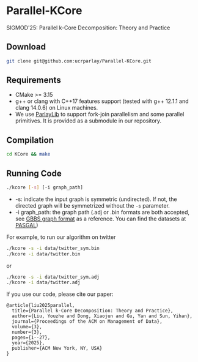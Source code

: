 # Parallel-KCore
SIGMOD'25: Parallel k-Core Decomposition: Theory and Practice

## Download
```bash
git clone git@github.com:ucrparlay/Parallel-KCore.git
```

## Requirements
+ CMake >= 3.15 
+ g++ or clang with C++17 features support (tested with g++ 12.1.1 and clang 14.0.6) on Linux machines.
+ We use [ParlayLib](https://github.com/cmuparlay/parlaylib) to support fork-join parallelism and some parallel primitives. It is provided as a submodule in our repository. 


## Compilation
```bash
cd KCore && make
```

## Running Code
```bash
./kcore [-s] [-i graph_path]
```

+ -s: indicate the input graph is symmetric (undirected). If not, the directed graph will be symmetrized without the `-s` parameter.
+ -i graph_path: the graph path (.adj or .bin formats are both accepted, see [GBBS graph format](https://paralg.github.io/gbbs/docs/formats) as a reference. You can find the datasets at [PASGAL](https://pasgal-bs.cs.ucr.edu/bin/))

For example, to run our algorithm on twitter
```bash
./kcore -s -i data/twitter_sym.bin
./kcore -i data/twitter.bin
```
or
```bash
./kcore -s -i data/twitter_sym.adj
./kcore -i data/twitter.adj
```

If you use our code, please cite our paper:

```
@article{liu2025parallel,
  title={Parallel k-Core Decomposition: Theory and Practice},
  author={Liu, Youzhe and Dong, Xiaojun and Gu, Yan and Sun, Yihan},
  journal={Proceedings of the ACM on Management of Data},
  volume={3},
  number={3},
  pages={1--27},
  year={2025},
  publisher={ACM New York, NY, USA}
}
```